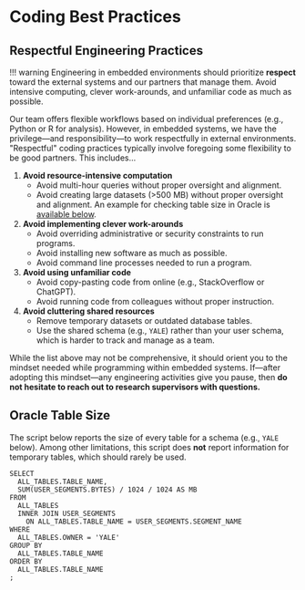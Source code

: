 # Coding Best Practices

## Respectful Engineering Practices

!!! warning
    Engineering in embedded environments should prioritize **respect** toward the external systems and our partners that manage them. Avoid intensive computing, clever work-arounds, and unfamiliar code as much as possible.

Our team offers flexible workflows based on individual preferences (e.g., Python or R for analysis). However, in embedded systems, we have the privilege&mdash;and responsibility&mdash;to work respectfully in external environments. "Respectful" coding practices typically involve foregoing some flexibility to be good partners. This includes...

1. **Avoid resource-intensive computation**
    - Avoid multi-hour queries without proper oversight and alignment.
    - Avoid creating large datasets (>500 MB) without proper oversight and alignment. An example for checking table size in Oracle is [available below](#oracle-table-size).
2. **Avoid implementing clever work-arounds**
    - Avoid overriding administrative or security constraints to run programs.
    - Avoid installing new software as much as possible.
    - Avoid command line processes needed to run a program.
3. **Avoid using unfamiliar code**
    - Avoid copy-pasting code from online (e.g., StackOverflow or ChatGPT).
    - Avoid running code from colleagues without proper instruction.
4. **Avoid cluttering shared resources**
    - Remove temporary datasets or outdated database tables.
    - Use the shared schema (e.g., `YALE`) rather than your user schema, which is harder to track and manage as a team.

While the list above may not be comprehensive, it should orient you to the mindset needed while programming within embedded systems. If&mdash;after adopting this mindset&mdash;any engineering activities give you pause, then **do not hesitate to reach out to research supervisors with questions.**

## Oracle Table Size

The script below reports the size of every table for a schema (e.g., `YALE` below). Among other limitations, this script does **not** report information for temporary tables, which should rarely be used.

```{sql}
SELECT
  ALL_TABLES.TABLE_NAME,
  SUM(USER_SEGMENTS.BYTES) / 1024 / 1024 AS MB
FROM
  ALL_TABLES
  INNER JOIN USER_SEGMENTS
    ON ALL_TABLES.TABLE_NAME = USER_SEGMENTS.SEGMENT_NAME
WHERE
  ALL_TABLES.OWNER = 'YALE'
GROUP BY
  ALL_TABLES.TABLE_NAME
ORDER BY
  ALL_TABLES.TABLE_NAME
;
```
